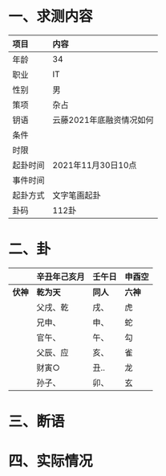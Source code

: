 # 一、求测内容
|项目|内容|
|:-|:-|
|年龄|34|
|职业|IT|
|性别|男|
|策项|杂占|
|钥语|云藤2021年底融资情况如何|
|条件||
|时限||
|起卦时间|2021年11月30日10点|
|事件时间||
|起卦方式|文字笔画起卦|
|卦码|112卦|

# 二、卦
||辛丑年己亥月|壬午日|申酉空|
|:-|:-|:-|:-|
|**伏神**|**乾为天**|**同人**|**六神**|
||父戌、乾|戌、|虎|
||兄申、|申、|蛇|
||官午、|午、|勾|
||父辰、应|亥、|雀|
||财寅○|丑..|龙|
||孙子、|卯、|玄|


# 三、断语

# 四、实际情况
